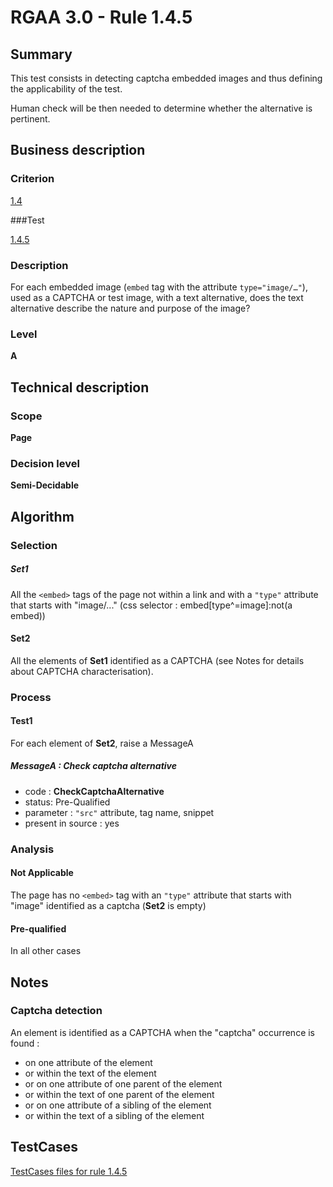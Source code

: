 # RGAA 3.0 -  Rule 1.4.5

## Summary

This test consists in detecting captcha embedded images and thus defining the applicability of the test.

Human check will be then needed to determine whether the alternative is pertinent.

## Business description

### Criterion

[1.4](http://asqatasun.github.io/RGAA--3.0--EN/RGAA3.0_Criteria_English_version_v1.html#crit-1-4)

###Test

[1.4.5](http://asqatasun.github.io/RGAA--3.0--EN/RGAA3.0_Criteria_English_version_v1.html#test-1-4-5)

### Description
For each embedded image
    (<code>embed</code> tag with the attribute <code>type="image/…"</code>), used
    as a CAPTCHA or test image, with a text
    alternative, does the text alternative describe the nature and purpose of the image? 


### Level

**A**

## Technical description

### Scope

**Page**

### Decision level

**Semi-Decidable**

## Algorithm

### Selection

##### Set1

All the `<embed>` tags of the page not within a link and with a `"type"` attribute that starts with "image/..."  (css selector : embed[type^=image]:not(a embed))

#### Set2

All the elements of **Set1** identified as a CAPTCHA (see Notes for details about CAPTCHA characterisation).

### Process

#### Test1

For each element of **Set2**, raise a MessageA

##### MessageA : Check captcha alternative

-    code : **CheckCaptchaAlternative** 
-    status: Pre-Qualified
-    parameter : `"src"` attribute, tag name, snippet
-    present in source : yes

### Analysis

#### Not Applicable

The page has no `<embed>` tag with an `"type"` attribute that starts with "image" identified as a captcha (**Set2** is empty)

#### Pre-qualified

In all other cases

## Notes

### Captcha detection

An element is identified as a CAPTCHA when the "captcha" occurrence is found :

- on one attribute of the element
- or within the text of the element
- or on one attribute of one parent of the element
- or within the text of one parent of the element
- or on one attribute of a sibling of the element
- or within the text of a sibling of the element



##  TestCases 

[TestCases files for rule 1.4.5](https://gitlab.com/asqatasun/Asqatasun/-/tree/master/rules/rules-rgaa3.0/src/test/resources/testcases/rgaa30/Rgaa30Rule010405/) 


